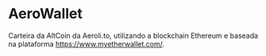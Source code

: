# AeroWallet
Carteira da AltCoin da Aeroli.to, utilizando a blockchain Ethereum e baseada na plataforma https://www.myetherwallet.com/.
